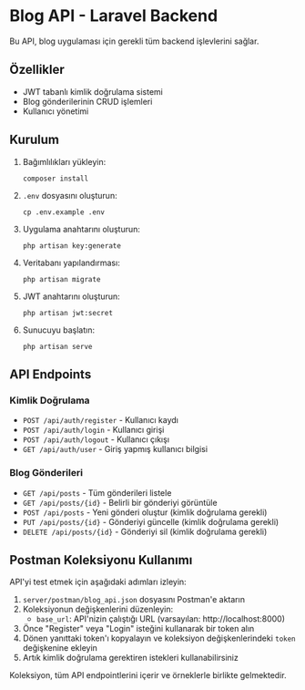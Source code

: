 

# Blog API - Laravel Backend

Bu API, blog uygulaması için gerekli tüm backend işlevlerini sağlar.

## Özellikler

- JWT tabanlı kimlik doğrulama sistemi
- Blog gönderilerinin CRUD işlemleri
- Kullanıcı yönetimi

## Kurulum

1. Bağımlılıkları yükleyin:
   ```
   composer install
   ```

2. `.env` dosyasını oluşturun:
   ```
   cp .env.example .env
   ```

3. Uygulama anahtarını oluşturun:
   ```
   php artisan key:generate
   ```

4. Veritabanı yapılandırması:
   ```
   php artisan migrate
   ```

5. JWT anahtarını oluşturun:
   ```
   php artisan jwt:secret
   ```

6. Sunucuyu başlatın:
   ```
   php artisan serve
   ```

## API Endpoints

### Kimlik Doğrulama
- `POST /api/auth/register` - Kullanıcı kaydı
- `POST /api/auth/login` - Kullanıcı girişi
- `POST /api/auth/logout` - Kullanıcı çıkışı
- `GET /api/auth/user` - Giriş yapmış kullanıcı bilgisi

### Blog Gönderileri
- `GET /api/posts` - Tüm gönderileri listele
- `GET /api/posts/{id}` - Belirli bir gönderiyi görüntüle
- `POST /api/posts` - Yeni gönderi oluştur (kimlik doğrulama gerekli)
- `PUT /api/posts/{id}` - Gönderiyi güncelle (kimlik doğrulama gerekli)
- `DELETE /api/posts/{id}` - Gönderiyi sil (kimlik doğrulama gerekli)

## Postman Koleksiyonu Kullanımı

API'yi test etmek için aşağıdaki adımları izleyin:

1. `server/postman/blog_api.json` dosyasını Postman'e aktarın
2. Koleksiyonun değişkenlerini düzenleyin:
   - `base_url`: API'nizin çalıştığı URL (varsayılan: http://localhost:8000)
3. Önce "Register" veya "Login" isteğini kullanarak bir token alın
4. Dönen yanıttaki token'ı kopyalayın ve koleksiyon değişkenlerindeki `token` değişkenine ekleyin
5. Artık kimlik doğrulama gerektiren istekleri kullanabilirsiniz

Koleksiyon, tüm API endpointlerini içerir ve örneklerle birlikte gelmektedir.
